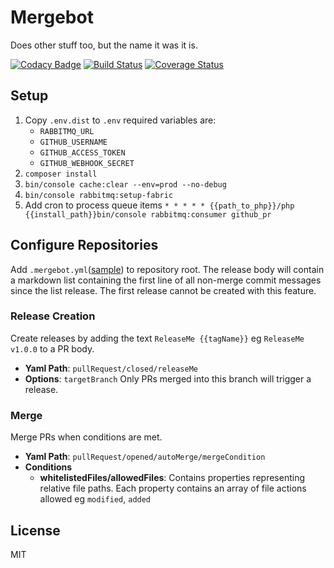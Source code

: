 # Mergebot
Does other stuff too, but the name it was it is.

[![Codacy Badge](https://api.codacy.com/project/badge/Grade/a338918b69e848e886e69da8537e7764)](https://app.codacy.com/app/pmclain/mergebot?utm_source=github.com&utm_medium=referral&utm_content=pmclain/mergebot&utm_campaign=Badge_Grade_Dashboard)
[![Build Status](https://travis-ci.org/pmclain/mergebot.svg?branch=master)](https://travis-ci.org/pmclain/mergebot)
[![Coverage Status](https://coveralls.io/repos/github/pmclain/mergebot/badge.svg?branch=master)](https://coveralls.io/github/pmclain/mergebot?branch=master)

## Setup
1. Copy `.env.dist` to `.env` required variables are:
   * `RABBITMQ_URL`
   * `GITHUB_USERNAME`
   * `GITHUB_ACCESS_TOKEN`
   * `GITHUB_WEBHOOK_SECRET`
2. `composer install`
3. `bin/console cache:clear --env=prod --no-debug`
4. `bin/console rabbitmq:setup-fabric`
4. Add cron to process queue items `* * * * * {{path_to_php}}/php {{install_path}}bin/console rabbitmq:consumer github_pr`

## Configure Repositories
Add `.mergebot.yml`([sample](.mergebot.yml.sample)) to repository root. The release body will contain a markdown list
containing the first line of all non-merge commit messages since the list release. The first release cannot be created
with this feature.

### Release Creation
Create releases by adding the text `ReleaseMe {{tagName}}` eg `ReleaseMe v1.0.0` to a PR body.
- **Yaml Path**: `pullRequest/closed/releaseMe`
- **Options**: `targetBranch` Only PRs merged into this branch will trigger a release.

### Merge
Merge PRs when conditions are met.
- **Yaml Path**: `pullRequest/opened/autoMerge/mergeCondition`
- **Conditions**
  - **whitelistedFiles/allowedFiles**: Contains properties representing relative file paths. Each property contains an
  array of file actions allowed eg `modified`, `added`

## License
MIT